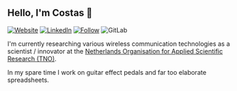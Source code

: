 ## Hello, I'm Costas 👋

[![Website](https://img.shields.io/website?url=https%3A%2F%2Fcostas.kokke.eu&label=Website)](https://costas.kokke.eu)
[![LinkedIn](https://img.shields.io/badge/LinkedIn-costaskokke-0077B5?logo=linkedin)](https://www.linkedin.com/in/costaskokke/)
[![Follow](https://img.shields.io/github/followers/CostasAK.svg?label=Follow&logo=github)](https://github.com/CostasAK)
![GitLab](https://img.shields.io/badge/GitLab-CostasAK-FCA121?logo=GitLab)

I'm currently researching various wireless communication technologies as a scientist / innovator at the [Netherlands Organisation for Applied Scientific Research (TNO)](https://www.tno.nl/en/).

In my spare time I work on guitar effect pedals and far too elaborate spreadsheets.
<!--
Uncomment when basic website is done.
In my spare time I work on [guitar effect pedals](https://gfx.kokke.eu/) and far too elaborate spreadsheets.
-->

<!--
**CostasAK/CostasAK** is a ✨ _special_ ✨ repository because its `README.md` (this file) appears on your GitHub profile.

Here are some ideas to get you started:

- 🔭 I’m currently working on ...
- 🌱 I’m currently learning ...
- 👯 I’m looking to collaborate on ...
- 🤔 I’m looking for help with ...
- 💬 Ask me about ...
- 📫 How to reach me: ...
- 😄 Pronouns: ...
- ⚡ Fun fact: ...
-->
